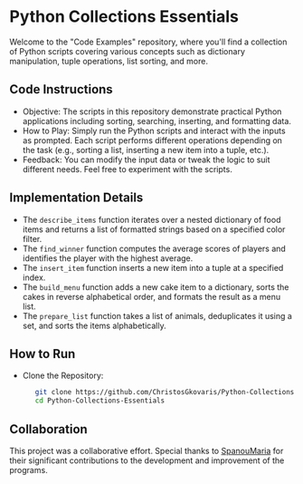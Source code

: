 # Python Collections Essentials

Welcome to the "Code Examples" repository, where you'll find a collection of Python scripts covering various concepts such as dictionary manipulation, tuple operations, list sorting, and more.


## Code Instructions
- Objective: The scripts in this repository demonstrate practical Python applications including sorting, searching, inserting, and formatting data.
- How to Play: Simply run the Python scripts and interact with the inputs as prompted. Each script performs different operations depending on the task (e.g., sorting a list, inserting a new item into a tuple, etc.).
- Feedback: You can modify the input data or tweak the logic to suit different needs. Feel free to experiment with the scripts.


## Implementation Details
- The `describe_items` function iterates over a nested dictionary of food items and returns a list of formatted strings based on a specified color filter.
- The `find_winner` function computes the average scores of players and identifies the player with the highest average.
- The `insert_item` function inserts a new item into a tuple at a specified index.
- The `build_menu` function adds a new cake item to a dictionary, sorts the cakes in reverse alphabetical order, and formats the result as a menu list.
- The `prepare_list` function takes a list of animals, deduplicates it using a set, and sorts the items alphabetically.


## How to Run
- Clone the Repository:
  ```bash
     git clone https://github.com/ChristosGkovaris/Python-Collections-Essentials.git
     cd Python-Collections-Essentials


## Collaboration
This project was a collaborative effort. Special thanks to [SpanouMaria](https://github.com/SpanouMaria) for their significant contributions to the development and improvement of the programs.
